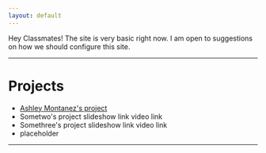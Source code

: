 ```yaml
---
layout: default
---
```


Hey Classmates! The site is very basic right now. I am open to suggestions on how we should configure this site.

* * *

# Projects

*   [Ashley Montanez's project](./am-project.html)
*   Sometwo's project
    slideshow link
    video link
*   Somethree's project
    slideshow link
    video link
*   placeholder

* * *
